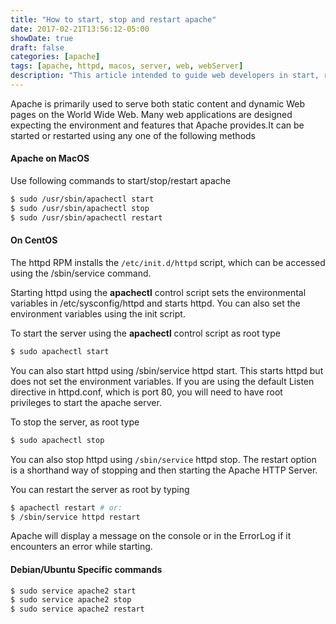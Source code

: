 ```yaml
---
title: "How to start, stop and restart apache"
date: 2017-02-21T13:56:12-05:00
showDate: true
draft: false
categories: [apache]
tags: [apache, httpd, macos, server, web, webServer]
description: "This article intended to guide web developers in start, restart and stop apache web server on MacOs, CentOS and Ubuntu. This is quick guide."
---
```

Apache is primarily used to serve both static content and dynamic Web pages on the World Wide Web. Many web applications are designed expecting the environment and features that Apache provides.It can be started or restarted using any one of the following methods

#### Apache on MacOS

Use following commands to start/stop/restart apache

```sh
$ sudo /usr/sbin/apachectl start
$ sudo /usr/sbin/apachectl stop
$ sudo /usr/sbin/apachectl restart
```

#### On CentOS
The httpd RPM installs the `/etc/init.d/httpd` script, which can be accessed using the /sbin/service command.

Starting httpd using the **apachectl** control script sets the environmental variables in /etc/sysconfig/httpd and starts httpd. You can also set the environment variables using the init script.

To start the server using the **apachectl** control script as root type

```sh 
$ sudo apachectl start
```

You can also start httpd using /sbin/service httpd start. This starts httpd but does not set the environment variables. If you are using the default Listen directive in httpd.conf, which is port 80, you will need to have root privileges to start the apache server.

To stop the server, as root type

```sh 
$ sudo apachectl stop
```

You can also stop httpd using `/sbin/service` httpd stop. The restart option is a shorthand way of stopping and then starting the Apache HTTP Server.

You can restart the server as root by typing

```sh 
$ apachectl restart # or:
$ /sbin/service httpd restart
```

Apache will display a message on the console or in the ErrorLog if it encounters an error while starting.

#### Debian/Ubuntu Specific commands

```sh 
$ sudo service apache2 start
$ sudo service apache2 stop
$ sudo service apache2 restart
```



